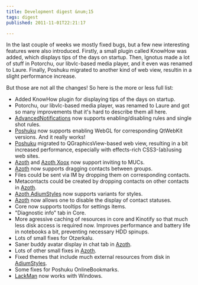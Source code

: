 ```yaml
---
title: Development digest &num;15
tags: digest
published: 2011-11-01T22:21:17

---
```


In the last couple of weeks we mostly fixed bugs, but a few new
interesting features were also introduced. Firstly, a small plugin
called KnowHow was added, which displays tips of the days on startup.
Then, Ignotus made a lot of stuff in Potorchu, our libvlc-based media
player, and it even was renamed to Laure. Finally, Poshuku migrated to
another kind of web view, resultin in a slight performance increase.

But those are not all the changes! So here is the more or less full
list:

- Added KnowHow plugin for displaying tips of the days on startup.
- Potorchu, our libvlc-based media player, was renamed to Laure and
  got so many improvements that it's hard to describe them all here.
- [AdvancedNotifications](/plugins-advancednotifications) now supports
  enabling/disabling rules and single shot rules.
- [Poshuku](/plugins-popishu) now supports enabling WebGL for
  corresponding QtWebKit versions. And it really works!
- [Poshuku](/plugins-popishu) migrated to QGraphicsView-based web
  view, resulting in a bit increased performance, especially with
  effects-rich CSS3-(ab)using web sites.
- [Azoth](/plugins-azoth) and [Azoth Xoox](/plugins-azoth-xoox) now
  support inviting to MUCs.
- [Azoth](/plugins-azoth) now supports dragging contacts
  between groups.
- Files could be sent via IM by dropping them on
  corresponding contacts.
- Metacontacts could be created by dropping contacts on other contacts
  in [Azoth](/plugins-azoth).
- [Azoth AdiumStyles](/plugins-azoth-adiumstyles) now supports
  variants for styles.
- [Azoth](/plugins-azoth) now allows one to disable the display of
  contact statuses.
- Core now supports tooltips for settings items.
- "Diagnostic info" tab in Core.
- More agressive caching of resources in core and Kinotify so that
  much less disk access is required now. Improves performance and
  battery life in notebooks a bit, preventing necessary HDD spinups.
- Lots of small fixes for Otzerkalu.
- Saner buddy avatar display in chat tab in [Azoth](/plugins-azoth).
- Lots of other small fixes in [Azoth](/plugins-azoth).
- Fixed themes that include much external resources from disk in
  [AdiumStyles](/plugins-azoth-adiumstyles).
- Some fixes for Poshuku OnlineBookmarks.
- [LackMan](/plugins-lackman) now works with Windows.
